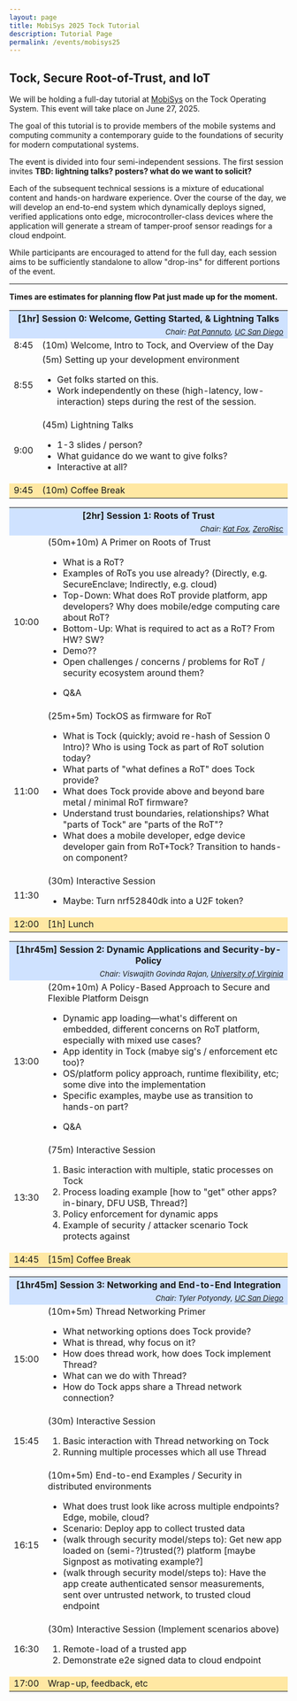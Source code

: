 ```yaml
---
layout: page
title: MobiSys 2025 Tock Tutorial
description: Tutorial Page
permalink: /events/mobisys25
---
```


## Tock, Secure Root-of-Trust, and IoT

We will be holding a full-day tutorial at [MobiSys](https://www.sigmobile.org/mobisys/2025/)
on the Tock Operating System. This event will take place on June 27, 2025.

The goal of this tutorial is to provide members of the mobile systems and
computing community a contemporary guide to the foundations of security for
modern computational systems.

The event is divided into four semi-independent sessions. The first session
invites __TBD: lightning talks? posters? what do we want to solicit?__

Each of the subsequent technical sessions is a mixture of educational content
and hands-on hardware experience. Over the course of the day, we will develop
an end-to-end system which dynamically deploys signed, verified applications
onto edge, microcontroller-class devices where the application will generate a
stream of tamper-proof sensor readings for a cloud endpoint.

While participants are encouraged to attend for the full day, each session aims
to be sufficiently standalone to allow "drop-ins" for different portions of the
event.

---

__Times are estimates for planning flow Pat just made up for the moment.__

<style>
.session {
  background: #cfe2ff;
}
.break {
  background: #ffe8a3;
}
</style>

<table>
<tr class="session">
  <th colspan="2">[1hr] Session 0: Welcome, Getting Started, &amp; Lightning Talks</th>
</tr>
<tr class="session">
  <td colspan="2" style="text-align: right;">
  <small><i>Chair:
  <a href="https://patpannuto.com">Pat Pannuto</a>,
  <a href="https://ucsd.edu">UC San Diego</a>
  </i></small>
  </td>
</tr>
<tr>
  <td>
  8:45
  </td>
  <td>
  (10m) Welcome, Intro to Tock, and Overview of the Day
  </td>
</tr>
<tr>
  <td>
  8:55
  </td>
  <td>
  (5m) Setting up your development environment
  <ul>
    <li>Get folks started on this.</li>
    <li>Work independently on these (high-latency, low-interaction) steps during the rest of the session.</li>
  </ul>
  </td>
</tr>
<tr>
  <td>
  9:00
  </td>
  <td>
  (45m) Lightning Talks
  <ul>
    <li>1-3 slides / person?</li>
    <li>What guidance do we want to give folks?</li>
    <li>Interactive at all?</li>
  </ul>
  </td>
</tr>
<tr class="break">
 <td>9:45</td>
 <td>(10m) Coffee Break</td>
</tr>
</table>


<table>
<tr class="session">
  <th colspan="2">[2hr] Session 1: Roots of Trust</th>
</tr>
<tr class="session">
  <td colspan="2" style="text-align: right;">
  <small><i>Chair:
  <a href="https://www.linkedin.com/in/katfox">Kat Fox</a>,
  <a href="https://www.zerorisc.com/">ZeroRisc</a>
  </i></small>
  </td>
</tr>
<tr>
  <td>
  10:00
  </td>
  <td>
  (50m+10m) A Primer on Roots of Trust
  <ul>
    <li>What is a RoT?</li>
    <li>Examples of RoTs you use already? (Directly, e.g. SecureEnclave; Indirectly, e.g. cloud)</li>
    <li>Top-Down: What does RoT provide platform, app developers? Why does mobile/edge computing care about RoT?</li>
    <li>Bottom-Up: What is required to act as a RoT? From HW? SW?</li>
    <li>Demo??</li>
    <li>Open challenges / concerns / problems for RoT / security ecosystem around them?</li>
  </ul>
  <ul>
    <li>Q&A</li>
  </ul>
  </td>
</tr>
<tr>
  <td>
  11:00
  </td>
  <td>
  (25m+5m) TockOS as firmware for RoT
  <ul>
    <li>What is Tock (quickly; avoid re-hash of Session 0 Intro)? Who is using Tock as part of RoT solution today?</li>
    <li>What parts of "what defines a RoT" does Tock provide?</li>
    <li>What does Tock provide above and beyond bare metal / minimal RoT firmware?</li>
    <li>Understand trust boundaries, relationships? What "parts of Tock" are "parts of the RoT"?</li>
    <li>What does a mobile developer, edge device developer gain from RoT+Tock? Transition to hands-on component?</li>
  </ul>
  </td>
</tr>
<tr>
  <td>
  11:30
  </td>
  <td>
  (30m) Interactive Session
  <ul>
    <li>Maybe: Turn nrf52840dk into a U2F token?</li>
  </ul>
  </td>
</tr>
<tr class="break">
 <td>12:00</td>
 <td>[1h] Lunch</td>
</tr>
</table>


<table>
<tr class="session">
  <th colspan="2">[1hr45m] Session 2: Dynamic Applications and Security-by-Policy</th>
</tr>
<tr class="session">
  <td colspan="2" style="text-align: right;">
  <small><i>Chair:
  Viswajith Govinda Rajan,
  <a href="https://www.virginia.edu/">University of Virginia</a>
  </i></small>
  </td>
</tr>
<tr>
  <td>
  13:00
  </td>
  <td>
  (20m+10m) A Policy-Based Approach to Secure and Flexible Platform Deisgn
  <ul>
    <li>Dynamic app loading—what's different on embedded, different concerns on RoT platform, especially with mixed use cases?</li>
    <li>App identity in Tock (mabye sig's / enforcement etc too)?</li>
    <li>OS/platform policy approach, runtime flexibility, etc; some dive into the implementation</li>
    <li>Specific examples, maybe use as transition to hands-on part?</li>
  </ul>
  <ul>
    <li>Q&A</li>
  </ul>
  </td>
</tr>
<tr>
  <td>
  13:30
  </td>
  <td>
  (75m) Interactive Session
  <ol>
    <li>Basic interaction with multiple, static processes on Tock</li>
    <li>Process loading example [how to "get" other apps? in-binary, DFU USB, Thread?]</li>
    <li>Policy enforcement for dynamic apps</li>
    <li>Example of security / attacker scenario Tock protects against</li>
  </ol>
  </td>
</tr>
<tr class="break">
 <td>14:45</td>
 <td>[15m] Coffee Break</td>
</tr>
</table>


<table>
<tr class="session">
  <th colspan="2">[1hr45m] Session 3: Networking and End-to-End Integration</th>
</tr>
<tr class="session">
  <td colspan="2" style="text-align: right;">
  <small><i>Chair:
  Tyler Potyondy,
  <a href="https://www.ucsd.edu/">UC San Diego</a>
  </i></small>
  </td>
</tr>
<tr>
  <td>
  15:00
  </td>
  <td>
  (10m+5m) Thread Networking Primer
  <ul>
    <li>What networking options does Tock provide?</li>
    <li>What is thread, why focus on it?</li>
    <li>How does thread work, how does Tock implement Thread?</li>
    <li>What can we do with Thread?</li>
    <li>How do Tock apps share a Thread network connection?</li>
  </ul>
  </td>
</tr>
<tr>
  <td>
  15:45
  </td>
  <td>
  (30m) Interactive Session
  <ol>
    <li>Basic interaction with Thread networking on Tock</li>
    <li>Running multiple processes which all use Thread</li>
  </ol>
  </td>
</tr>
<tr>
  <td>
  16:15
  </td>
  <td>
  (10m+5m) End-to-end Examples / Security in distributed environments
  <ul>
    <li>What does trust look like across multiple endpoints? Edge, mobile, cloud?</li>
    <li>Scenario: Deploy app to collect trusted data</li>
    <li>(walk through security model/steps to): Get new app loaded on (semi-?)trusted(?) platform [maybe Signpost as motivating example?]</li>
    <li>(walk through security model/steps to): Have the app create authenticated sensor measurements, sent over untrusted network, to trusted cloud endpoint</li>
  </ul>
  </td>
</tr>
<tr>
  <td>
  16:30
  </td>
  <td>
  (30m) Interactive Session (Implement scenarios above)
  <ol>
    <li>Remote-load of a trusted app</li>
    <li>Demonstrate e2e signed data to cloud endpoint</li>
  </ol>
  </td>
</tr>
<tr class="break">
 <td>17:00</td>
 <td>Wrap-up, feedback, etc</td>
</tr>
</table>
